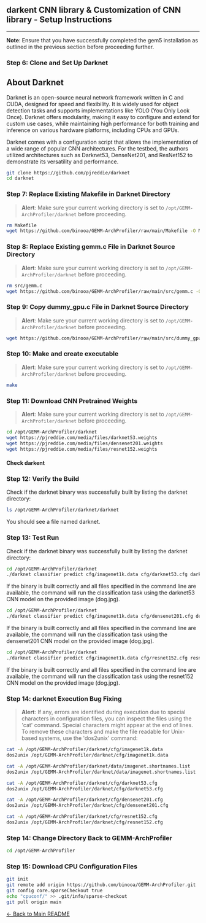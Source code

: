 ## darkent CNN library & Customization of CNN library - Setup Instructions

---

**Note**: Ensure that you have successfully completed the gem5 installation as outlined in the previous section before proceeding further.


### Step 6: Clone and Set Up Darknet
## About Darknet

Darknet is an open-source neural network framework written in C and CUDA, designed for speed and flexibility. It is widely used for object detection tasks and supports implementations like YOLO (You Only Look Once). Darknet offers modularity, making it easy to configure and extend for custom use cases, while maintaining high performance for both training and inference on various hardware platforms, including CPUs and GPUs.

Darknet comes with a configuration script that allows the implementation of a wide range of popular CNN architectures. For the testbed, the authors utilized architectures such as Darknet53, DenseNet201, and ResNet152 to demonstrate its versatility and performance.

```bash
git clone https://github.com/pjreddie/darknet
cd darknet
```

### Step 7: Replace Existing Makefile in Darknet Directory
> **Alert**: Make sure your current working directory is set to `/opt/GEMM-ArchProfiler/darknet` before proceeding.
```bash
rm Makefile
wget https://github.com/binooa/GEMM-ArchProfiler/raw/main/Makefile -O Makefile
```

### Step 8: Replace Existing gemm.c File in Darknet Source Directory
> **Alert**: Make sure your current working directory is set to `/opt/GEMM-ArchProfiler/darknet` before proceeding.
```bash
rm src/gemm.c
wget https://github.com/binooa/GEMM-ArchProfiler/raw/main/src/gemm.c -O src/gemm.c
```
### Step 9: Copy dummy_gpu.c File in Darknet Source Directory
> **Alert**: Make sure your current working directory is set to `/opt/GEMM-ArchProfiler/darknet` before proceeding.
```bash
wget https://github.com/binooa/GEMM-ArchProfiler/raw/main/src/dummy_gpu.c -O src/dummy_gpu.c
```

### Step 10: Make and create executable
> **Alert**: Make sure your current working directory is set to `/opt/GEMM-ArchProfiler/darknet` before proceeding.

```bash
make
```


### Step 11: Download CNN Pretrained Weights
> **Alert**: Make sure your current working directory is set to `/opt/GEMM-ArchProfiler/darknet` before proceeding.
```bash
cd /opt/GEMM-ArchProfiler/darknet
wget https://pjreddie.com/media/files/darknet53.weights
wget https://pjreddie.com/media/files/densenet201.weights
wget https://pjreddie.com/media/files/resnet152.weights
```

#### Check darkent 

### Step 12: Verify the Build
Check if the darknet binary was successfully built by listing the darknet directory:

```bash
ls /opt/GEMM-ArchProfiler/darknet/darknet
```
You should see a file named darknet.

### Step 13: Test Run
Check if the darknet binary was successfully built by listing the darknet directory:

```bash
cd /opt/GEMM-ArchProfiler/darknet
./darknet classifier predict cfg/imagenet1k.data cfg/darknet53.cfg darknet53.weights data/dog.jpg
```
If the binary is built correctly and all files specified in the command line are available, the command will run the classification task using the darknet53 CNN model on the provided image (dog.jpg).
```bash
cd /opt/GEMM-ArchProfiler/darknet
./darknet classifier predict cfg/imagenet1k.data cfg/densenet201.cfg densenet201.weights data/dog.jpg
```
If the binary is built correctly and all files specified in the command line are available, the command will run the classification task using the densenet201 CNN model on the provided image (dog.jpg).

```bash
cd /opt/GEMM-ArchProfiler/darknet
./darknet classifier predict cfg/imagenet1k.data cfg/resnet152.cfg resnet152.weights data/dog.jpg
```
If the binary is built correctly and all files specified in the command line are available, the command will run the classification task using the resnet152 CNN model on the provided image (dog.jpg).

### Step 14: darknet Execution Bug Fixing
> **Alert**: If any, errors are identified during execution due to special characters in configuration files, you can inspect the files using the 'cat' command. Special characters might appear at the end of lines. To remove these characters and make the file readable for Unix-based systems, use the 'dos2unix' command:

```bash
cat -A /opt/GEMM-ArchProfiler/darknet/cfg/imagenet1k.data
dos2unix /opt/GEMM-ArchProfiler/darknet/cfg/imagenet1k.data

cat -A /opt/GEMM-ArchProfiler/darknet/data/imagenet.shortnames.list
dos2unix /opt/GEMM-ArchProfiler/darknet/data/imagenet.shortnames.list

cat -A /opt/GEMM-ArchProfiler/darknet/cfg/darknet53.cfg
dos2unix /opt/GEMM-ArchProfiler/darknet/cfg/darknet53.cfg

cat -A /opt/GEMM-ArchProfiler/darknet/cfg/densenet201.cfg
dos2unix /opt/GEMM-ArchProfiler/darknet/cfg/densenet201.cfg

cat -A /opt/GEMM-ArchProfiler/darknet/cfg/resnet152.cfg
dos2unix /opt/GEMM-ArchProfiler/darknet/cfg/resnet152.cfg
```


### Step 14: Change Directory Back to GEMM-ArchProfiler
```bash
cd /opt/GEMM-ArchProfiler
```


### Step 15: Download CPU Configuration Files
```bash
git init
git remote add origin https://github.com/binooa/GEMM-ArchProfiler.git
git config core.sparseCheckout true
echo "cpuconf/" >> .git/info/sparse-checkout
git pull origin main
```



[← Back to Main README](../README.md)